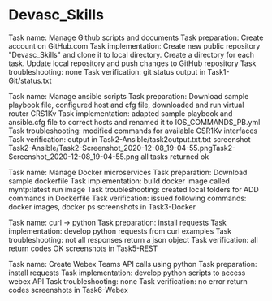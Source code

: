 # Devasc_Skills

Task name: 
	Manage Github scripts and documents
Task preparation: 
	Create account on GitHub.com
Task implementation: 
	Create new public repository "Devasc_Skills" and clone it to local directory.
	Create a directory for each task. Update local repository and push
	changes to GitHub repository
Task troubleshooting: 
	none
Task verification:
	git status output in Task1-Git/status.txt


Task name: 
	Manage ansible scripts
Task preparation: 
	Download sample playbook file, configured host and cfg file,
	downloaded and run virtual router CRS1Kv
Task implementation: 
	adapted sample playbook and ansible.cfg file to correct hosts and renamed it to
	IOS_COMMANDS_PB.yml
Task troubleshooting: 
	modified commands for available CSR1Kv interfaces
Task verification:
	output in Task2-Ansible/task2output.txt.txt
	screenshot Task2-Ansible/Task2-Screenshot_2020-12-08_19-04-55.pngTask2-Screenshot_2020-12-08_19-04-55.png
	all tasks returned ok

Task name: 
	Manage Docker microservices
Task preparation: 
	Download sample dockerfile
Task implementation: 
	build docker image called myntp:latest
	run image
Task troubleshooting: 
	created local folders for ADD commands in Dockerfile
Task verification:
	issued following commands: docker images, docker ps
	screenshots in Task3-Docker

Task name: 
	curl -> python
Task preparation: 
	install requests
Task implementation: 
	develop python requests from curl examples
Task troubleshooting: 
	not all responses return a json object
Task verification:
	all return codes OK
	screenshots in Task5-REST

Task name: 
	Create Webex Teams API calls using python
Task preparation: 
	install requests
Task implementation: 
	develop python scripts to access webex API
Task troubleshooting: 
	none
Task verification:
	no error return codes
	screenshots in Task6-Webex


	
